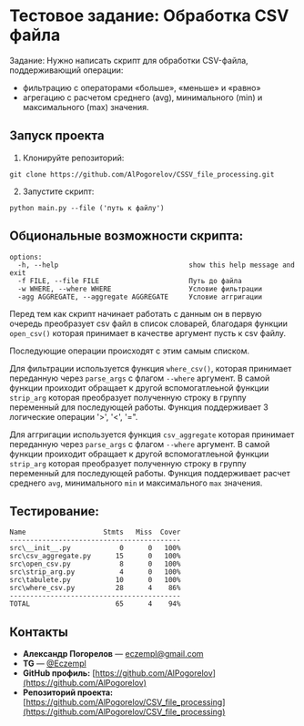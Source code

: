 # Тестовое задание: Обработка CSV файла</h1>
Задание: Нужно написать скрипт для обработки CSV-файла, поддерживающий операции: 
* фильтрацию с операторами «больше», «меньше» и «равно»
* агрегацию с расчетом среднего (avg), минимального (min) и максимального (max) значения.

## Запуск проекта

1. Клонируйте репозиторий:
```
git clone https://github.com/AlPogorelov/CSSV_file_processing.git

```
2. Запустите скрипт:
``` 
python main.py --file ('путь к файлу')       
```
## Обциональные возможности скрипта:
```
options:
  -h, --help                                show this help message and exit
  -f FILE, --file FILE                      Путь до файла
  -w WHERE, --where WHERE                   Условие фильтрации
  -agg AGGREGATE, --aggregate AGGREGATE     Условие аггригации
```
Перед тем как скрипт начинает работать с данным он в первую очередь преобразует csv файл 
в список словарей, благодаря функции `open_csv()` которая принимает в качестве аргумент пусть к csv файлу.

Последующие операции происходят с этим самым списком. 

Для фильтрации используется функция `where_csv()`, которая принимает переданную через `parse_args`
с флагом `--where` аргумент. В самой функции проиходит обращает к другой вспомогатлеьной функции `strip_arg`
которая преобразует полученную строку в группу переменный для последующей работы.
Функция поддерживает 3 логические операции '>', '<', '=".

Для аггригации используется функция `csv_aggregate` которая принимает переданную через `parse_args`
с флагом `--where` аргумент. В самой функции проиходит обращает к другой вспомогатлеьной функции `strip_arg`
которая преобразует полученную строку в группу переменный для последующей работы.
Функция поддерживает расчет среднего `avg`, минимального `min` и максимального `max` значения.

## Тестирование:

```
Name                   Stmts   Miss  Cover
------------------------------------------
src\__init__.py            0      0   100%
src\csv_aggregate.py      15      0   100%
src\open_csv.py            8      0   100%
src\strip_arg.py           4      0   100%
src\tabulete.py           10      0   100%
src\where_csv.py          28      4    86%
------------------------------------------
TOTAL                     65      4    94%

```


## Контакты

- **Александр Погорелов** — [eczempl@gmail.com](mailto:eczempl@gmail.com)  
- **TG** — [@Eczempl](tg:@Eczempl) 
- **GitHub профиль:** [https://github.com/AlPogorelov](https://github.com/AlPogorelov)  
- **Репозиторий проекта:** [https://github.com/AlPogorelov/CSV_file_processing](https://github.com/AlPogorelov/CSV_file_processing)
